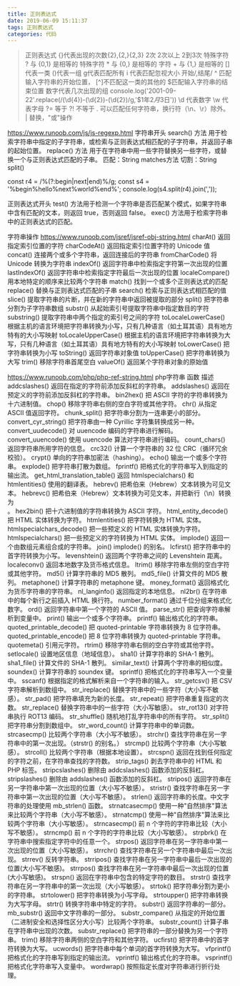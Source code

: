 ```yaml
---
title: 正则表达式
date: 2019-06-09 15:11:37
tags: 正则表达式
categories: 代码
---
```


>正则表达式
{}代表出现的次数{2},{2,}{2,3} 2次 2次以上 2到3次
特殊字符 ? 与 {0,1} 是相等的
特殊字符 * 与 {0,} 是相等的
字符 + 与 {1,} 是相等的
[]代表一类
()代表一组
g代表匹配所有 
i 代表匹配忽视大小
开始/,结尾/
^ 匹配输入字符串的开始位置，
[^]不匹配这一类的其他的
$匹配输入字符串的结束位置 数字代表几次出现的组 console.log('2001-09-22'.replace(/(\d{4})-(\d{2})-(\d{2})/g,'$1年$2月$3日'))
\d 代表数字
\w 代表字母
?= 等于
?! 不等于
. 可以匹配任何字符串，换行符（\n、\r）除外。
| 替换，"或"操作

https://www.runoob.com/js/js-regexp.html
字符串开头
search() 方法 用于检索字符串中指定的子字符串，或检索与正则表达式相匹配的子字符串，并返回子串的起始位置。
replace() 方法 用于在字符串中用一些字符替换另一些字符，或替换一个与正则表达式匹配的子串。
匹配：String matches方法
切割：String split()

const r4 = /%(?:begin|next|end)%/g;
const s4 = '%begin%hello%next%world%end%';
console.log(s4.split(r4).join(','));


正则表达式开头
test() 方法用于检测一个字符串是否匹配某个模式，如果字符串中含有匹配的文本，则返回 true，否则返回 false。
exec() 方法用于检索字符串中的正则表达式的匹配。


字符串操作
https://www.runoob.com/jsref/jsref-obj-string.html
charAt()	返回指定索引位置的字符
charCodeAt()	返回指定索引位置字符的 Unicode 值
concat()	连接两个或多个字符串，返回连接后的字符串
fromCharCode()	将 Unicode 转换为字符串
indexOf()	返回字符串中检索指定字符第一次出现的位置
lastIndexOf()	返回字符串中检索指定字符最后一次出现的位置
localeCompare()	用本地特定的顺序来比较两个字符串
match()	找到一个或多个正则表达式的匹配
replace()	替换与正则表达式匹配的子串
search()	检索与正则表达式相匹配的值
slice()	提取字符串的片断，并在新的字符串中返回被提取的部分
split()	把字符串分割为子字符串数组
substr()	从起始索引号提取字符串中指定数目的字符
substring()	提取字符串中两个指定的索引号之间的字符
toLocaleLowerCase()	根据主机的语言环境把字符串转换为小写，只有几种语言（如土耳其语）具有地方特有的大小写映射
toLocaleUpperCase()	根据主机的语言环境把字符串转换为大写，只有几种语言（如土耳其语）具有地方特有的大小写映射
toLowerCase()	把字符串转换为小写
toString()	返回字符串对象值
toUpperCase()	把字符串转换为大写
trim()	移除字符串首尾空白
valueOf()	返回某个字符串对象的原始值


https://www.runoob.com/php/php-ref-string.html
php字符串
函数	描述
addcslashes()	返回在指定的字符前添加反斜杠的字符串。
addslashes()	返回在预定义的字符前添加反斜杠的字符串。
bin2hex()	把 ASCII 字符的字符串转换为十六进制值。
chop()	移除字符串右侧的空白字符或其他字符。
chr()	从指定 ASCII 值返回字符。
chunk_split()	把字符串分割为一连串更小的部分。
convert_cyr_string()	把字符串由一种 Cyrillic 字符集转换成另一种。
convert_uudecode()	对 uuencode 编码的字符串进行解码。
convert_uuencode()	使用 uuencode 算法对字符串进行编码。
count_chars()	返回字符串所用字符的信息。
crc32()	计算一个字符串的 32 位 CRC（循环冗余校验）。
crypt()	单向的字符串加密法（hashing）。
echo()	输出一个或多个字符串。
explode()	把字符串打散为数组。
fprintf()	把格式化的字符串写入到指定的输出流。
get_html_translation_table()	返回 htmlspecialchars() 和 htmlentities() 使用的翻译表。
hebrev()	把希伯来（Hebrew）文本转换为可见文本。
hebrevc()	把希伯来（Hebrew）文本转换为可见文本，并把新行（\n）转换为 <br>。
hex2bin()	把十六进制值的字符串转换为 ASCII 字符。
html_entity_decode()	把 HTML 实体转换为字符。
htmlentities()	把字符转换为 HTML 实体。
htmlspecialchars_decode()	把一些预定义的 HTML 实体转换为字符。
htmlspecialchars()	把一些预定义的字符转换为 HTML 实体。
implode()	返回一个由数组元素组合成的字符串。
join()	implode() 的别名。
lcfirst()	把字符串中的首字符转换为小写。
levenshtein()	返回两个字符串之间的 Levenshtein 距离。
localeconv()	返回本地数字及货币格式信息。
ltrim()	移除字符串左侧的空白字符或其他字符。
md5()	计算字符串的 MD5 散列。
md5_file()	计算文件的 MD5 散列。
metaphone()	计算字符串的 metaphone 键。
money_format()	返回格式化为货币字符串的字符串。
nl_langinfo()	返回指定的本地信息。
nl2br()	在字符串中的每个新行之前插入 HTML 换行符。
number_format()	通过千位分组来格式化数字。
ord()	返回字符串中第一个字符的 ASCII 值。
parse_str()	把查询字符串解析到变量中。
print()	输出一个或多个字符串。
printf()	输出格式化的字符串。
quoted_printable_decode()	把 quoted-printable 字符串转换为 8 位字符串。
quoted_printable_encode()	把 8 位字符串转换为 quoted-printable 字符串。
quotemeta()	引用元字符。
rtrim()	移除字符串右侧的空白字符或其他字符。
setlocale()	设置地区信息（地域信息）。
sha1()	计算字符串的 SHA-1 散列。
sha1_file()	计算文件的 SHA-1 散列。
similar_text()	计算两个字符串的相似度。
soundex()	计算字符串的 soundex 键。
sprintf()	把格式化的字符串写入一个变量中。
sscanf()	根据指定的格式解析来自一个字符串的输入。
str_getcsv()	把 CSV 字符串解析到数组中。
str_ireplace()	替换字符串中的一些字符（大小写不敏感）。
str_pad()	把字符串填充为新的长度。
str_repeat()	把字符串重复指定的次数。
str_replace()	替换字符串中的一些字符（大小写敏感）。
str_rot13()	对字符串执行 ROT13 编码。
str_shuffle()	随机地打乱字符串中的所有字符。
str_split()	把字符串分割到数组中。
str_word_count()	计算字符串中的单词数。
strcasecmp()	比较两个字符串（大小写不敏感）。
strchr()	查找字符串在另一字符串中的第一次出现。（strstr() 的别名。）
strcmp()	比较两个字符串（大小写敏感）。
strcoll()	比较两个字符串（根据本地设置）。
strcspn()	返回在找到任何指定的字符之前，在字符串查找的字符数。
strip_tags()	剥去字符串中的 HTML 和 PHP 标签。
stripcslashes()	删除由 addcslashes() 函数添加的反斜杠。
stripslashes()	删除由 addslashes() 函数添加的反斜杠。
stripos()	返回字符串在另一字符串中第一次出现的位置（大小写不敏感）。
stristr()	查找字符串在另一字符串中第一次出现的位置（大小写不敏感）。
strlen()	返回字符串的长度。中文字符串的处理使用 mb_strlen() 函数。
strnatcasecmp()	使用一种"自然排序"算法来比较两个字符串（大小写不敏感）。
strnatcmp()	使用一种"自然排序"算法来比较两个字符串（大小写敏感）。
strncasecmp()	前 n 个字符的字符串比较（大小写不敏感）。
strncmp()	前 n 个字符的字符串比较（大小写敏感）。
strpbrk()	在字符串中搜索指定字符中的任意一个。
strpos()	返回字符串在另一字符串中第一次出现的位置（大小写敏感）。
strrchr()	查找字符串在另一个字符串中最后一次出现。
strrev()	反转字符串。
strripos()	查找字符串在另一字符串中最后一次出现的位置(大小写不敏感)。
strrpos()	查找字符串在另一字符串中最后一次出现的位置(大小写敏感)。
strspn()	返回在字符串中包含的特定字符的数目。
strstr()	查找字符串在另一字符串中的第一次出现（大小写敏感）。
strtok()	把字符串分割为更小的字符串。
strtolower()	把字符串转换为小写字母。
strtoupper()	把字符串转换为大写字母。
strtr()	转换字符串中特定的字符。
substr()	返回字符串的一部分。
mb_substr()	返回中文字符串的一部分。
substr_compare()	从指定的开始位置（二进制安全和选择性区分大小写）比较两个字符串。
substr_count()	计算子串在字符串中出现的次数。
substr_replace()	把字符串的一部分替换为另一个字符串。
trim()	移除字符串两侧的空白字符和其他字符。
ucfirst()	把字符串中的首字符转换为大写。
ucwords()	把字符串中每个单词的首字符转换为大写。
vfprintf()	把格式化的字符串写到指定的输出流。
vprintf()	输出格式化的字符串。
vsprintf()	把格式化字符串写入变量中。
wordwrap()	按照指定长度对字符串进行折行处理。
